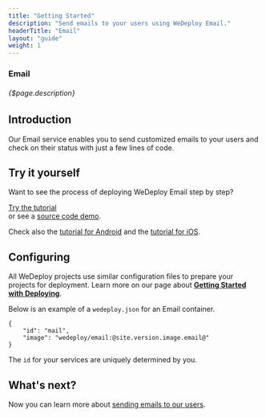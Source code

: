 ```yaml
---
title: "Getting Started"
description: "Send emails to your users using WeDeploy Email."
headerTitle: "Email"
layout: "guide"
weight: 1
---
```


### Email

###### {$page.description}

<article id="1">

## Introduction

Our Email service enables you to send customized emails to your users and check on their status with just a few lines of code.

</article>

<article id="2">

## Try it yourself

Want to see the process of deploying WeDeploy Email step by step?

<div class="guide-btn-cta">
	<a class="btn btn-accent btn-sm" href="/tutorials/email-web" target="_blank" data-senna-off>
		<span class="icon-16-external"></span>Try the tutorial
	</a>
</div>

<div class="guide-aux-cta">
	or see a <a href="https://github.com/wedeploy/boilerplate-email" target="_blank" data-senna-off>source code demo</a>.
</div>

Check also the <a href="/tutorials/email-android" target="_blank" data-senna-off>tutorial for Android</a> and the <a href="/tutorials/email-ios" target="_blank" data-senna-off>tutorial for iOS</a>.

</article>

<article id="3">

## Configuring

<aside>

All WeDeploy projects use similar configuration files to prepare your projects for deployment. Learn more on our page about <strong><a href="/docs/deploy/getting-started/">Getting Started with Deploying</a></strong>.

</aside>

Below is an example of a `wedeploy.json` for an Email container.

```application/json
{
	"id": "mail",
	"image": "wedeploy/email:@site.version.image.email@"
}
```

The `id` for your services are uniquely determined by you.

</article>

## What's next?

Now you can learn more about [sending emails to our users](/docs/email/sending-email/).
